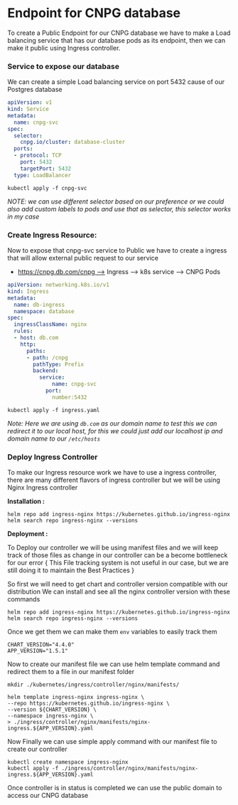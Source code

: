 
# Endpoint for CNPG database
To create a Public Endpoint for our CNPG database we have to make a Load balancing service that has our database pods as its endpoint, then we can make it public using Ingress controller.

### **Service to expose our database**
We can create a simple Load balancing service on port 5432 cause of our Postgres database
```cnpg-svc.yml
apiVersion: v1
kind: Service
metadata:
  name: cnpg-svc
spec:
  selector:
    cnpg.io/cluster: database-cluster
  ports:
  - protocol: TCP
    port: 5432
    targetPort: 5432
  type: LoadBalancer
```

```
kubectl apply -f cnpg-svc
```

*NOTE: we can use different selector based on our preference or we could also add custom labels to pods and use that as selector, this selector works in my case* 
### **Create Ingress Resource:** 

Now to expose that cnpg-svc service to Public we have to create a ingress that will allow external public request to our service

- https://cnpg.db.com/cnpg --> Ingress --> k8s service --> CNPG Pods

``` ingress.yml
apiVersion: networking.k8s.io/v1
kind: Ingress
metadata:
  name: db-ingress
  namespace: database
spec:
  ingressClassName: nginx
  rules:
  - host: db.com
    http:
      paths:
      - path: /cnpg
        pathType: Prefix
        backend:
          service:
              name: cnpg-svc
            port: 
              number:5432 
```

```
kubectl apply -f ingress.yaml 
```

*Note: Here we are using `db.com` as our domain name to test this we can redirect it to our local host, for this we could just add our localhost ip and domain name to our `/etc/hosts`* 

### **Deploy Ingress Controller**

To make our Ingress resource work we have to use a ingress controller, there are many different flavors of ingress controller but we will be using Nginx Ingress controller

**Installation :**
```
helm repo add ingress-nginx https://kubernetes.github.io/ingress-nginx
helm search repo ingress-nginx --versions
```

**Deployment :** 

To Deploy our controller we will be using manifest files and we will keep track of those files as change in our controller can be a become bottleneck for our error 
{ This File tracking system is not useful in our case, but we are still doing it to maintain the Best Practices }

So first we will need to get chart and controller version compatible with our distribution 
We can install and see all the nginx controller version with these commands
```
helm repo add ingress-nginx https://kubernetes.github.io/ingress-nginx
helm search repo ingress-nginx --versions
```

Once we get them we can make them `env` variables to easily track them
```
CHART_VERSION="4.4.0"
APP_VERSION="1.5.1"
```

Now to create our manifest file we can use helm template command and redirect them to a file in our manifest folder
```
mkdir ./kubernetes/ingress/controller/nginx/manifests/

helm template ingress-nginx ingress-nginx \
--repo https://kubernetes.github.io/ingress-nginx \
--version ${CHART_VERSION} \
--namespace ingress-nginx \
> ./ingress/controller/nginx/manifests/nginx-ingress.${APP_VERSION}.yaml
```


Now Finally we can use simple apply command with our manifest file to create our controller
```
kubectl create namespace ingress-nginx
kubectl apply -f ./ingress/controller/nginx/manifests/nginx-ingress.${APP_VERSION}.yaml
```

Once controller is in status is completed we can use the public domain to access our CNPG database
